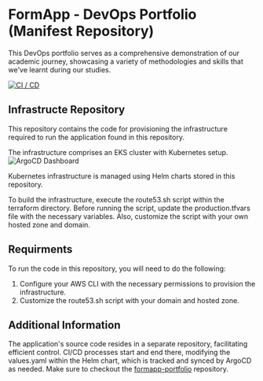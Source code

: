 # FormApp - DevOps Portfolio (Manifest Repository)
This DevOps portfolio serves as a comprehensive demonstration of our academic journey, showcasing a variety of methodologies and skills that we've learnt during our studies.

[![CI / CD](https://github.com/sbendarsky/formapp-portfolio/actions/workflows/cicd.yml/badge.svg)](https://github.com/sbendarsky/formapp-portfolio/actions/workflows/cicd.yml)

## Infrastructe Repository
This repository contains the code for provisioning the infrastructure required to run the application found in this repository.

The infrastructure comprises an EKS cluster with Kubernetes setup.
![ArgoCD Dashboard](https://github.com/sbendarsky/formapp-portfolio/blob/main/resources/diagram-terraform.png)

Kubernetes infrastructure is managed using Helm charts stored in this repository.

To build the infrastructure, execute the route53.sh script within the terraform directory. Before running the script, update the production.tfvars file with the necessary variables. Also, customize the script with your own hosted zone and domain.

## Requirments
To run the code in this repository, you will need to do the following:

1. Configure your AWS CLI with the necessary permissions to provision the infrastructure.
2. Customize the route53.sh script with your domain and hosted zone.

## Additional Information
The application's source code resides in a separate repository, facilitating efficient control. CI/CD processes start and end there, modifying the values.yaml within the Helm chart, which is tracked and synced by ArgoCD as needed.
Make sure to checkout the [formapp-portfolio](https://github.com/sbendarsky/formapp-portfolio) repository.
